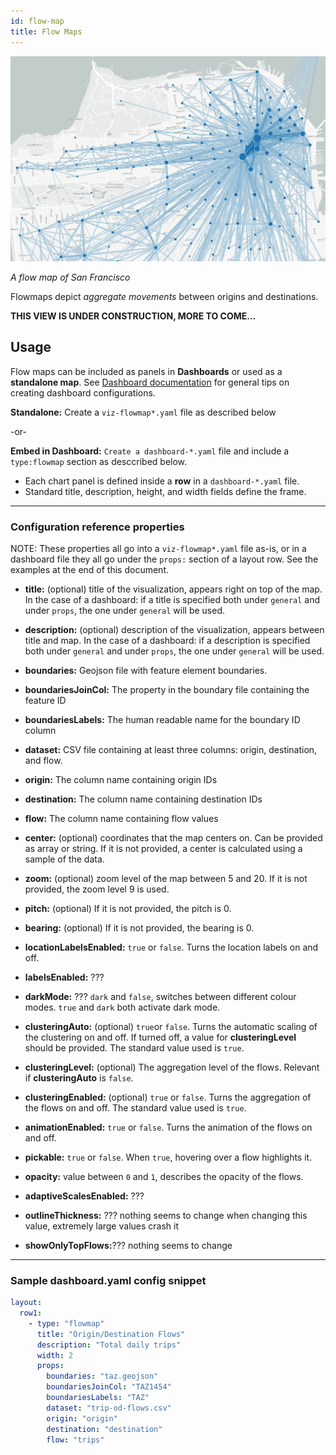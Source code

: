 ```yaml
---
id: flow-map
title: Flow Maps
---
```


![flow map example](assets/flow-map.jpg)

_A flow map of San Francisco_

Flowmaps depict _aggregate movements_ between origins and destinations.

**THIS VIEW IS UNDER CONSTRUCTION, MORE TO COME...**

## Usage

Flow maps can be included as panels in **Dashboards** or used as a **standalone map**. See [Dashboard documentation](dashboards) for general tips on creating dashboard configurations.

**Standalone:** Create a `viz-flowmap*.yaml` file as described below

 -or-
 
 **Embed in Dashboard:** `Create a dashboard-*.yaml` file and include a `type:flowmap` section as desccribed below.
- Each chart panel is defined inside a **row** in a `dashboard-*.yaml` file.
- Standard title, description, height, and width fields define the frame.

---

### Configuration reference properties

NOTE: These properties all go into a `viz-flowmap*.yaml` file as-is, or in a dashboard file they all go under the `props:` section of a layout row. See the examples at the end of this document.

- **title:** (optional) title of the visualization, appears right on top of the map. In the case of a dashboard: if a title is specified both under `general` and under `props`, the one under `general` will be used.

- **description:** (optional) description of the visualization, appears between title and map. In the case of a dashboard: if a description is specified both under `general` and under `props`, the one under `general` will be used.

- **boundaries:** Geojson file with feature element boundaries.

- **boundariesJoinCol:** The property in the boundary file containing the feature ID

- **boundariesLabels:** The human readable name for the boundary ID column

- **dataset:** CSV file containing at least three columns: origin, destination, and flow.

- **origin:** The column name containing origin IDs

- **destination:** The column name containing destination IDs

- **flow:** The column name containing flow values

- **center:** (optional) coordinates that the map centers on. Can be provided as array or string. If it is not provided, a center is calculated using a sample of the data.

- **zoom:** (optional) zoom level of the map between 5 and 20. If it is not provided, the zoom level 9 is used.

- **pitch:** (optional) If it is not provided, the pitch is 0.

- **bearing:** (optional) If it is not provided, the bearing is 0.
- **locationLabelsEnabled:** `true` or `false`. Turns the location labels on and off.
- **labelsEnabled:** ???
- **darkMode:** ??? `dark` and `false`, switches between different colour modes. `true` and `dark` both activate dark mode.
- **clusteringAuto:** (optional) `true`or `false`. Turns the automatic scaling of the clustering on and off. If turned off, a value for **clusteringLevel** should be provided. The standard value used is `true`.
- **clusteringLevel:** (optional) The aggregation level of the flows. Relevant if **clusteringAuto** is `false`.
- **clusteringEnabled:** (optional) `true` or `false`. Turns the aggregation of the flows on and off. The standard value used is `true`.
- **animationEnabled:** `true` or `false`. Turns the animation of the flows on and off.
- **pickable:** `true` or `false`. When `true`, hovering over a flow highlights it.
- **opacity:** value between `0` and `1`, describes the opacity of the flows.
- **adaptiveScalesEnabled:** ???
- **outlineThickness:** ??? nothing seems to change when changing this value, extremely large values crash it
- **showOnlyTopFlows:**??? nothing seems to change





---

### Sample dashboard.yaml config snippet

```yaml
layout:
  row1:
    - type: "flowmap"
      title: "Origin/Destination Flows"
      description: "Total daily trips"
      width: 2
      props:
        boundaries: "taz.geojson"
        boundariesJoinCol: "TAZ1454"
        boundariesLabels: "TAZ"
        dataset: "trip-od-flows.csv"
        origin: "origin"
        destination: "destination"
        flow: "trips"
```

